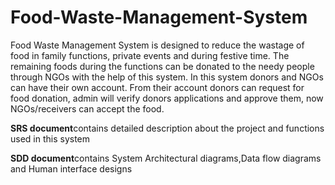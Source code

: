 # Food-Waste-Management-System
Food Waste Management System is designed to reduce the wastage of food in family functions, private events and during festive time.  The remaining foods during the functions can be donated to the needy people through NGOs with the help of this system. In this system donors and NGOs can have their own account. From their account donors can request for food donation, admin will verify donors applications and approve them, now NGOs/receivers can accept the food. 

**SRS document**contains detailed description about the project and functions used in this system

**SDD document**contains System Architectural diagrams,Data flow diagrams and Human interface designs
